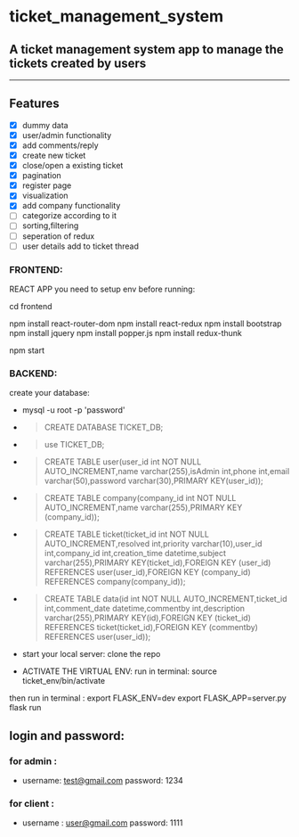 # ticket_management_system

## A ticket management system app to manage the tickets created by users

---

## Features

- [x] dummy data
- [x] user/admin functionality
- [x] add comments/reply
- [x] create new ticket
- [x] close/open a existing ticket
- [x] pagination
- [x] register page
- [x] visualization
- [x] add company functionality
- [ ] categorize according to it
- [ ] sorting,filtering
- [ ] seperation of redux
- [ ] user details add to ticket thread

### FRONTEND:

REACT APP
you need to setup env before running:

cd frontend

npm install react-router-dom
npm install react-redux
npm install bootstrap
npm install jquery
npm install popper.js
npm install redux-thunk

npm start

### BACKEND:

create your database:

- mysql -u root -p 'password'
- > CREATE DATABASE TICKET_DB;
- > use TICKET_DB;
- > CREATE TABLE user(user_id int NOT NULL AUTO_INCREMENT,name varchar(255),isAdmin int,phone int,email varchar(50),password varchar(30),PRIMARY KEY(user_id));
- > CREATE TABLE company(company_id int NOT NULL AUTO_INCREMENT,name varchar(255),PRIMARY KEY (company_id));
- > CREATE TABLE ticket(ticket_id int NOT NULL AUTO_INCREMENT,resolved int,priority varchar(10),user_id int,company_id int,creation_time datetime,subject varchar(255),PRIMARY KEY(ticket_id),FOREIGN KEY (user_id) REFERENCES user(user_id),FOREIGN KEY (company_id) REFERENCES company(company_id));
- > CREATE TABLE data(id int NOT NULL AUTO_INCREMENT,ticket_id int,comment_date datetime,commentby int,description varchar(255),PRIMARY KEY(id),FOREIGN KEY (ticket_id) REFERENCES ticket(ticket_id),FOREIGN KEY (commentby) REFERENCES user(user_id));

- start your local server:
  clone the repo
- ACTIVATE THE VIRTUAL ENV:
  run in terminal:
  source ticket_env/bin/activate

then
run in terminal :
export FLASK_ENV=dev
export FLASK_APP=server.py
flask run

## login and password:

### for admin :

- username: test@gmail.com password: 1234

### for client :

- username : user@gmail.com password: 1111
